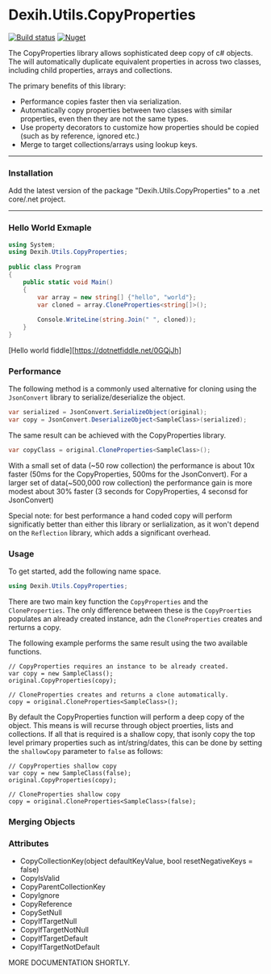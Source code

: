 # Dexih.Utils.CopyProperties

[build]:    https://ci.appveyor.com/project/dataexperts/dexih-utils-copyproperties
[build-img]: https://ci.appveyor.com/api/projects/status/y9i1n0992fxg5ci0?svg=true
[nuget]:     https://www.nuget.org/packages/Dexih.Utils.CopyProperties
[nuget-img]: https://badge.fury.io/nu/Dexih.Utils.CopyProperties.svg
[nuget-name]: Dexih.Utils.CopyProperties

[![Build status][build-img]][build] [![Nuget][nuget-img]][nuget]

The CopyProperties library allows sophisticated deep copy of c# objects. The will automatically duplicate equivalent properties in across two classes, including child properties, arrays and collections.

The primary benefits of this library:
 * Performance copies faster then via serialization.
 * Automatically copy properties between two classes with similar properties, even then they are not the same types.
 * Use property decorators to customize how properties should be copied (such as by reference, ignored etc.)
 * Merge to target collections/arrays using lookup keys.
 
---

### Installation

Add the latest version of the package "Dexih.Utils.CopyProperties" to a .net core/.net project.

---

### Hello World Exmaple

```csharp
using System;
using Dexih.Utils.CopyProperties;
					
public class Program
{
	public static void Main()
	{
		var array = new string[] {"hello", "world"};
		var cloned = array.CloneProperties<string[]>();
		
		Console.WriteLine(string.Join(" ", cloned));
	}
}
```
[Hello world fiddle][https://dotnetfiddle.net/0GQjJh]

### Performance

The following method is a commonly used alternative for cloning using the `JsonConvert` library to serialize/deserialize the object.

```csharp
var serialized = JsonConvert.SerializeObject(original);
var copy = JsonConvert.DeserializeObject<SampleClass>(serialized);
```

The same result can be achieved with the CopyProperties library.

```csharp
var copyClass = original.CloneProperties<SampleClass>();
```

With a small set of data (~50 row collection) the performance is about 10x faster (50ms for the CopyProperties, 500ms for the JsonConvert).
For a larger set of data(~500,000 row collection) the performance gain is more modest about 30% faster (3 seconds for CopyProperties, 4 seconsd for JsonConvert)

Special note: for best performance a hand coded copy will perform significatly better than either this library or serlialization, as it won't depend on the `Reflection` library, which adds a significant overhead.


### Usage

To get started, add the following name space.
```csharp
using Dexih.Utils.CopyProperties;
```

There are two main key function the `CopyProperties` and the `CloneProperties`.  The only difference between these is the `CopyProerties` populates an already created instance, adn the `CloneProperties` creates and rerturns a copy.

The following example performs the same result using the two available functions.

```charp
// CopyProperties requires an instance to be already created.
var copy = new SampleClass();
original.CopyProperties(copy);

// CloneProperties creates and returns a clone automatically.
copy = original.CloneProperties<SampleClass>();
```

By default the CopyProperties function will perform a deep copy of the object.  This means is will recurse through object proerties, lists and collections.  If all that is required is a shallow copy, that isonly copy the top level primary properties such as int/string/dates, this can be done by setting the `shallowCopy` parameter to `false` as follows:
```charp
// CopyProperties shallow copy
var copy = new SampleClass(false);
original.CopyProperties(copy);

// CloneProperties shallow copy
copy = original.CloneProperties<SampleClass>(false);
```

### Merging Objects




### Attributes

* CopyCollectionKey(object defaultKeyValue, bool resetNegativeKeys = false)
* CopyIsValid
* CopyParentCollectionKey
* CopyIgnore
* CopyReference
* CopySetNull
* CopyIfTargetNull
* CopyIfTargetNotNull
* CopyIfTargetDefault
* CopyIfTargetNotDefault

MORE DOCUMENTATION SHORTLY.